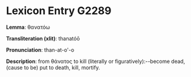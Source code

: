 # Lexicon Entry G2289

**Lemma**: θανατόω

**Transliteration (xlit)**: thanatóō

**Pronunciation**: than-at-o'-o

**Description**:
from θάνατος to kill (literally or figuratively):--become dead, (cause to be) put to death, kill, mortify.
